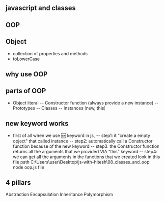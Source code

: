 ## javascript and classes

## OOP

## Object

- collection of properties and methods
- toLowerCase

## why use OOP

## parts of OOP

- Object literal
  -- Constructor function (always provide a new instance)
  -- Prototypes
  -- Classes
  -- Instances (new, this)

## new keyword works

- first of all when we use :new: keyword in js,
  -- step1: it "create a empty opject" that called instance
  -- step2: automatically call a Constructor function because of the new keyword
  -- step3: the Constructor function returns all the arguments that we provided VIA "this" keyword
  -- step4: we can get all the arguments in the functions that we created look in this file path C:\Users\user\Desktop\js-with-hitesh\08_classes_and_oop node oop.js file

## 4 pillars

Abstraction
Encapsulation
Inheritance
Polymorphism
